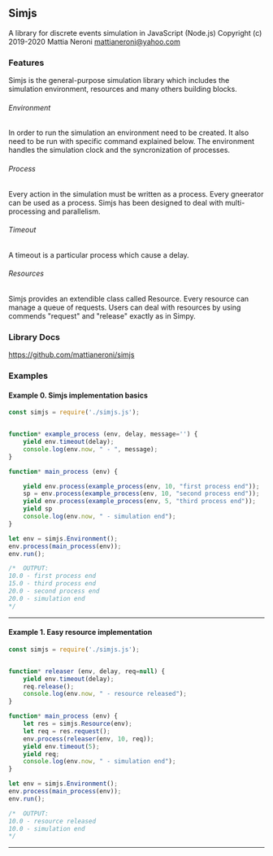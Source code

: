 ## Simjs
A library for discrete events simulation in JavaScript (Node.js)
Copyright (c) 2019-2020 Mattia Neroni mattianeroni@yahoo.com

### Features

Simjs is the general-purpose simulation library which includes the simulation environment, resources and many others building blocks.

###### Environment
In order to run the simulation an environment need to be created. It also need to be run with specific command explained below.
The environment handles the simulation clock and the syncronization of processes.

###### Process
Every action in the simulation must be written as a process.
Every gneerator can be used as a process.
Simjs has been designed to deal with multi-processing and parallelism.

###### Timeout
A timeout is a particular process which cause a delay.

###### Resources
Simjs provides an extendible class called Resource. Every resource can manage a queue of requests. Users can deal with resources by using commends "request" and "release" exactly as in Simpy.


### Library Docs
https://github.com/mattianeroni/simjs


### Examples

#### Example 0. Simjs implementation basics


```javascript
const simjs = require('./simjs.js');


function* example_process (env, delay, message='') {
    yield env.timeout(delay);
    console.log(env.now, " - ", message);
}

function* main_process (env) {

    yield env.process(example_process(env, 10, "first process end"));
    sp = env.process(example_process(env, 10, "second process end"));
    yield env.process(example_process(env, 5, "third process end"));
    yield sp
    console.log(env.now, " - simulation end");
}

let env = simjs.Environment();
env.process(main_process(env));
env.run();

/* 	OUTPUT:
10.0 - first process end
15.0 - third process end
20.0 - second process end
20.0 - simulation end
*/
```
***

#### Example 1. Easy resource implementation


```javascript
const simjs = require('./simjs.js');


function* releaser (env, delay, req=null) {
    yield env.timeout(delay);
    req.release();
    console.log(env.now, " - resource released");
}

function* main_process (env) {
    let res = simjs.Resource(env);
    let req = res.request();
    env.process(releaser(env, 10, req));
    yield env.timeout(5);
    yield req;
    console.log(env.now, " - simulation end");
}

let env = simjs.Environment();
env.process(main_process(env));
env.run();

/* 	OUTPUT:
10.0 - resource released
10.0 - simulation end
*/
```
***
